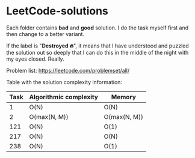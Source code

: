 # LeetCode-solutions

Each folder contains **bad** and **good** solution. I do the task myself first and then change to a better variant.

If the label is "**Destroyed 🔥**", it means that I have understood and puzzled the solution out so deeply that I can do this in the middle of the night with my eyes closed. Really.

Problem list: https://leetcode.com/problemset/all/

Table with the solution complexity information:

| Task | Algorithmic complexity |    Memory    |
| ---- | ---------------------- |    ------    |
| 1    | O(N)                   | O(N)         |
| 2    | O(max(N, M))           | O(max(N, M)) |
| 121  | O(N)                   | O(1)         |
| 217  | O(N)                   | O(N)         |
| 238  | O(N)                   | O(1)         |
